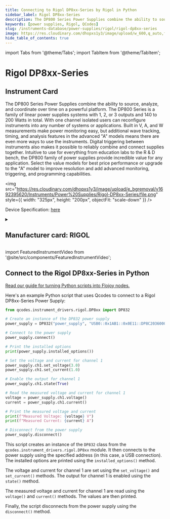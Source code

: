 ```yaml
---
title: Connecting to Rigol DP8xx-Series by Rigol in Python
sidebar_label: Rigol DP8xx-Series
description: The DP800 Series Power Supplies combine the ability to source, analyze, and coordinate over time on a powerful platform. The DP800 Series is a family of linear power supplies systems with 1, 2, or 3 outputs and 140 to 200 Watts in total. With one channel isolated users can reconfigure instruments into any number of systems or applications. Built in V, A, and W measurements make power monitoring easy, but additional wave tracking, timing, and analysis features in the advanced "A" models means there are even more ways to use the instruments. Digital triggering between instruments also makes it possible to reliably combine and connect supplies together. Intuitive to use for everything from education labs to the R & D bench, the DP800 family of power supplies provide incredible value for any application. Select the value models for best price performance or upgrade to the "A" model to improve resolution and add advanced monitoring, triggering, and programming capabilities.
keywords: [power supplies, Rigol, QCodes]
slug: /instruments-database/power-supplies/rigol/rigol-dp8xx-series
image: https://res.cloudinary.com/dhopxs1y3/image/upload/w_600,q_auto,f_auto/e_bgremoval/v1692395620/Instruments/Power%20Supplies/Rigol-DP8xx-Series/file.jpg
hide_table_of_contents: true
---
```


import Tabs from '@theme/Tabs';
import TabItem from '@theme/TabItem';

# Rigol DP8xx-Series

## Instrument Card

<div className="flex">

<div>

The DP800 Series Power Supplies combine the ability to source, analyze, and coordinate over time on a powerful platform. The DP800 Series is a family of linear power supplies systems with 1, 2, or 3 outputs and 140 to 200 Watts in total. With one channel isolated users can reconfigure instruments into any number of systems or applications. Built in V, A, and W measurements make power monitoring easy, but additional wave tracking, timing, and analysis features in the advanced "A" models means there are even more ways to use the instruments. Digital triggering between instruments also makes it possible to reliably combine and connect supplies together. Intuitive to use for everything from education labs to the R & D bench, the DP800 family of power supplies provide incredible value for any application. Select the value models for best price performance or upgrade to the "A" model to improve resolution and add advanced monitoring, triggering, and programming capabilities.

</div>

<img src="https://res.cloudinary.com/dhopxs1y3/image/upload/e_bgremoval/v1692395620/Instruments/Power%20Supplies/Rigol-DP8xx-Series/file.png" style={{ width: "325px", height: "200px", objectFit: "scale-down" }} />

</div>

<div className="flex text-center">

<p>Device Specification: <a target="\_blank" href="https://www.batronix.com/files/Rigol/Labornetzteile/DP800/DP800_-datasheet-2022.pdf">here</a></p>

</div>

<details style={{ marginTop: "15px"}}>
<summary><h2>Manufacturer card: RIGOL</h2></summary>

<img src="https://res.cloudinary.com/dhopxs1y3/image/upload/v1692806170/Instruments/Vendor%20Logos/Rigol.png" style={{ width: "100%", height: "170px",objectFit: "scale-down" }} />

RIGOL Technologies, Inc. specializes in development and production of test and measuring equipment and is one of the fastest growing Chinese companies in this sphere.
RIGOL’s line of products includes [digital storage oscilloscopes](https://www.tmatlantic.com/e-store/index.php?SECTION_ID=227), [function/arbitrary waveform generators](https://www.tmatlantic.com/e-store/index.php?SECTION_ID=230), [digital multimeters](https://www.tmatlantic.com/e-store/index.php?SECTION_ID=233), PC-based devices compatible with LXI standard etc.

<ul>
  <li>Headquarters: Beijing, China</li>
  <li>Yearly Revenue (millions, USD): 23.0</li>
  <li>Vendor Website: <a href="https://www.rigol.com/">here</a></li>
</ul>
</details>

import FeaturedInstrumentVideo from '@site/src/components/FeaturedInstrumentVideo';

<FeaturedInstrumentVideo category='POWER_SUPPLIES' manufacturer='RIGOL'></FeaturedInstrumentVideo>


## Connect to the Rigol DP8xx-Series in Python

[Read our guide for turning Python scripts into Flojoy nodes.](https://docs.flojoy.ai/custom-nodes/creating-custom-node/)
<Tabs>

<TabItem value="Flojoy" label="Flojoy" className="flojoy-instrument-tabs">

<NodeCardCollection category='POWER_SUPPLIES' manufacturer='RIGOL'></NodeCardCollection>

</TabItem>
<TabItem value="QCodes" label="QCodes">

Here's an example Python script that uses Qcodes to connect to a Rigol DP8xx-Series Power Supply:

```python
from qcodes.instrument_drivers.rigol.DP8xx import DP832

# Create an instance of the DP832 power supply
power_supply = DP832("power_supply", "USB0::0x1AB1::0x0E11::DP8C203600050::INSTR")

# Connect to the power supply
power_supply.connect()

# Print the installed options
print(power_supply.installed_options())

# Set the voltage and current for channel 1
power_supply.ch1.set_voltage(3.0)
power_supply.ch1.set_current(1.0)

# Enable the output for channel 1
power_supply.ch1.state(True)

# Read the measured voltage and current for channel 1
voltage = power_supply.ch1.voltage()
current = power_supply.ch1.current()

# Print the measured voltage and current
print(f"Measured Voltage: {voltage} V")
print(f"Measured Current: {current} A")

# Disconnect from the power supply
power_supply.disconnect()
```

This script creates an instance of the `DP832` class from the `qcodes.instrument_drivers.rigol.DP8xx` module. It then connects to the power supply using the specified address (in this case, a USB connection). The installed options are printed using the `installed_options()` method.

The voltage and current for channel 1 are set using the `set_voltage()` and `set_current()` methods. The output for channel 1 is enabled using the `state()` method.

The measured voltage and current for channel 1 are read using the `voltage()` and `current()` methods. The values are then printed.

Finally, the script disconnects from the power supply using the `disconnect()` method.

</TabItem>
</Tabs>